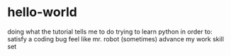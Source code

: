 # hello-world
doing what the tutorial tells me to do
trying to learn python in order to:
satisfy a coding bug
feel like mr. robot (sometimes)
advance my work skill set
